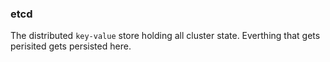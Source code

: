 ### etcd

The distributed `key-value` store holding all cluster state. Everthing that gets perisited gets persisted here.